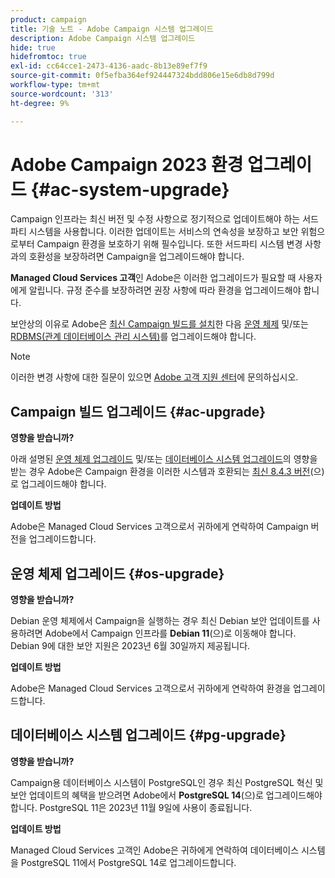 ```yaml
---
product: campaign
title: 기술 노트 - Adobe Campaign 시스템 업그레이드
description: Adobe Campaign 시스템 업그레이드
hide: true
hidefromtoc: true
exl-id: cc64cce1-2473-4136-aadc-8b13e89ef7f9
source-git-commit: 0f5efba364ef924447324bdd806e15e6db8d799d
workflow-type: tm+mt
source-wordcount: '313'
ht-degree: 9%

---
```


# Adobe Campaign 2023 환경 업그레이드 {#ac-system-upgrade}

Campaign 인프라는 최신 버전 및 수정 사항으로 정기적으로 업데이트해야 하는 서드파티 시스템을 사용합니다. 이러한 업데이트는 서비스의 연속성을 보장하고 보안 위험으로부터 Campaign 환경을 보호하기 위해 필수입니다. 또한 서드파티 시스템 변경 사항과의 호환성을 보장하려면 Campaign을 업그레이드해야 합니다.

**Managed Cloud Services 고객**&#x200B;인 Adobe은 이러한 업그레이드가 필요할 때 사용자에게 알립니다. 규정 준수를 보장하려면 권장 사항에 따라 환경을 업그레이드해야 합니다.

보안상의 이유로 Adobe은 [최신 Campaign 빌드를 설치](#ac-upgrade)한 다음 [운영 체제](#os-upgrade) 및/또는 [RDBMS(관계 데이터베이스 관리 시스템)](#pg-upgrade)를 업그레이드해야 합니다.

>[!NOTE]
>
>이러한 변경 사항에 대한 질문이 있으면 [Adobe 고객 지원 센터](https://helpx.adobe.com/kr/enterprise/admin-guide.html/enterprise/using/support-for-experience-cloud.ug.html)에 문의하십시오.
>

## Campaign 빌드 업그레이드 {#ac-upgrade}

**영향을 받습니까?**

아래 설명된 [운영 체제 업그레이드](#os-upgrade) 및/또는 [데이터베이스 시스템 업그레이드](#pg-upgrade)의 영향을 받는 경우 Adobe은 Campaign 환경을 이러한 시스템과 호환되는 [최신 8.4.3 버전](../../v8/start/release-notes.md)(으)로 업그레이드해야 합니다.

**업데이트 방법**

Adobe은 Managed Cloud Services 고객으로서 귀하에게 연락하여 Campaign 버전을 업그레이드합니다.

## 운영 체제 업그레이드 {#os-upgrade}

**영향을 받습니까?**

Debian 운영 체제에서 Campaign을 실행하는 경우 최신 Debian 보안 업데이트를 사용하려면 Adobe에서 Campaign 인프라를 **Debian 11**(으)로 이동해야 합니다. Debian 9에 대한 보안 지원은 2023년 6월 30일까지 제공됩니다.

**업데이트 방법**

Adobe은 Managed Cloud Services 고객으로서 귀하에게 연락하여 환경을 업그레이드합니다.

## 데이터베이스 시스템 업그레이드 {#pg-upgrade}

**영향을 받습니까?**

Campaign용 데이터베이스 시스템이 PostgreSQL인 경우 최신 PostgreSQL 혁신 및 보안 업데이트의 혜택을 받으려면 Adobe에서 **PostgreSQL 14**(으)로 업그레이드해야 합니다. PostgreSQL 11은 2023년 11월 9일에 사용이 종료됩니다.

**업데이트 방법**

Managed Cloud Services 고객인 Adobe은 귀하에게 연락하여 데이터베이스 시스템을 PostgreSQL 11에서 PostgreSQL 14로 업그레이드합니다.

